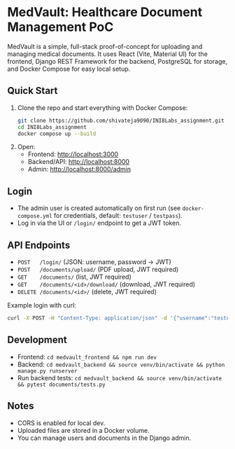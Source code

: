 # MedVault: Healthcare Document Management PoC

MedVault is a simple, full-stack proof-of-concept for uploading and managing medical documents. It uses React (Vite, Material UI) for the frontend, Django REST Framework for the backend, PostgreSQL for storage, and Docker Compose for easy local setup.

## Quick Start

1. Clone the repo and start everything with Docker Compose:
   ```sh
   git clone https://github.com/shivateja9090/INI8Labs_assignment.git
   cd INI8Labs_assignment
   docker compose up --build
   ```
2. Open:
   - Frontend: [http://localhost:3000](http://localhost:3000)
   - Backend/API: [http://localhost:8000](http://localhost:8000)
   - Admin: [http://localhost:8000/admin](http://localhost:8000/admin)

## Login
- The admin user is created automatically on first run (see `docker-compose.yml` for credentials, default: `testuser` / `testpass`).
- Log in via the UI or `/login/` endpoint to get a JWT token.

## API Endpoints
- `POST   /login/` (JSON: username, password → JWT)
- `POST   /documents/upload/` (PDF upload, JWT required)
- `GET    /documents/` (list, JWT required)
- `GET    /documents/<id>/download/` (download, JWT required)
- `DELETE /documents/<id>/` (delete, JWT required)

Example login with curl:
```sh
curl -X POST -H "Content-Type: application/json" -d '{"username":"testuser","password":"testpass"}' http://localhost:8000/login/
```

## Development
- Frontend: `cd medvault_frontend && npm run dev`
- Backend: `cd medvault_backend && source venv/bin/activate && python manage.py runserver`
- Run backend tests: `cd medvault_backend && source venv/bin/activate && pytest documents/tests.py`

## Notes
- CORS is enabled for local dev.
- Uploaded files are stored in a Docker volume.
- You can manage users and documents in the Django admin.


